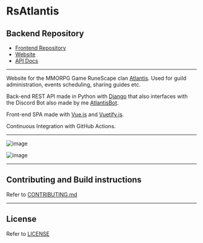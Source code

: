 # RsAtlantis

## Backend Repository

  - [Frontend Repository](https://github.com/johnvictorfs/rsatlantis-client)
- [Website](https://rsatlantis-9cd8a.web.app)
- [API Docs](https://atlantis.jvfs.dev/api/docs/redoc)

---

Website for the MMORPG Game RuneScape clan [Atlantis](http://services.runescape.com/m=clan-home/l=3/clan/Atlantis). Used for guild administration, events scheduling, sharing guides etc.

Back-end REST API made in Python with [Django](https://www.djangoproject.com) that also interfaces with the Discord Bot also made by me [AtlantisBot](https://github.com/johnvictorfs/atlantisbot).

Front-end SPA made with [Vue.js](https://vuejs.org/) and [Vuetify.js](https://github.com/vuetifyjs/vuetify).

Continuous Integration with GitHub Actions.

---

![image](https://user-images.githubusercontent.com/37747572/95692336-70142f80-0bfb-11eb-9b24-ab79fa1169b5.png)

![image](https://user-images.githubusercontent.com/37747572/95692118-7e158080-0bfa-11eb-95fb-829428ba0357.png)

---

## Contributing and Build instructions

Refer to [CONTRIBUTING.md](CONTRIBUTING.md)

---

## License

Refer to [LICENSE](LICENSE)
